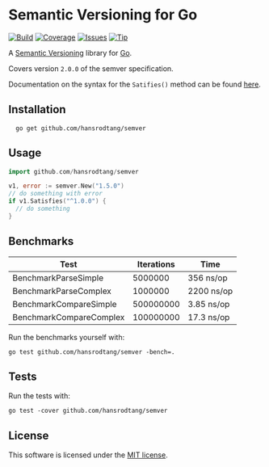 # Semantic Versioning for Go

[![Build](https://img.shields.io/travis/hansrodtang/semver.svg?style=flat)](https://travis-ci.org/hansrodtang/semver) [![Coverage](https://img.shields.io/coveralls/hansrodtang/semver.svg?style=flat)](https://coveralls.io/r/hansrodtang/semver) [![Issues](https://img.shields.io/github/issues/hansrodtang/semver.svg?style=flat)](https://github.com/hansrodtang/semver/issues) [![Tip](https://img.shields.io/gratipay/hansrodtang.svg?style=flat)](https://gratipay.com/hansrodtang/)

A [Semantic Versioning](http://semver.org/) library for [Go](http://golang.org).

Covers version `2.0.0` of the semver specification.

Documentation on the syntax for the `Satifies()` method can be found  [here](https://www.npmjs.org/doc/misc/semver.html).


## Installation

```
  go get github.com/hansrodtang/semver
```

## Usage

```go
import github.com/hansrodtang/semver

v1, error := semver.New("1.5.0")
// do something with error
if v1.Satisfies("^1.0.0") {
  // do something
}
```

## Benchmarks

Test | Iterations | Time
------------------------|-----------|------------
BenchmarkParseSimple    | 5000000   | 356 ns/op
BenchmarkParseComplex   | 1000000   | 2200 ns/op
BenchmarkCompareSimple  | 500000000 | 3.85 ns/op
BenchmarkCompareComplex	| 100000000	| 17.3 ns/op

Run the benchmarks yourself with:

```
go test github.com/hansrodtang/semver -bench=.
```

## Tests

Run the tests with:

```
go test -cover github.com/hansrodtang/semver
```

## License

This software is licensed under the [MIT license](LICENSE.md).
